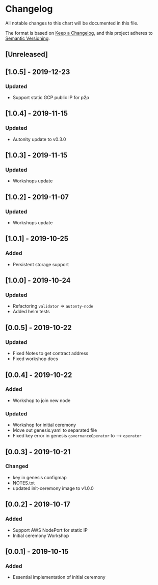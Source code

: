 # Changelog
All notable changes to this chart will be documented in this file.

The format is based on [Keep a Changelog](https://keepachangelog.com/en/1.0.0/),
and this project adheres to [Semantic Versioning](https://semver.org/spec/v2.0.0.html).

## [Unreleased]
## [1.0.5] - 2019-12-23
### Updated
- Support static GCP public IP for p2p

## [1.0.4] - 2019-11-15
### Updated
- Autonity update to v0.3.0

## [1.0.3] - 2019-11-15
### Updated
- Workshops update

## [1.0.2] - 2019-11-07
### Updated
- Workshops update

## [1.0.1] - 2019-10-25
### Added
- Persistent storage support

## [1.0.0] - 2019-10-24
### Updated
- Refactoring `validator` => `autonty-node`
- Added helm tests

## [0.0.5] - 2019-10-22
### Updated
- Fixed Notes to get contract address
- Fixed workshop docs

## [0.0.4] - 2019-10-22
### Added
- Workshop to join new node
### Updated
- Workshop for initial ceremony
- Move out genesis.yaml to separated file
- Fixed key error in genesis `governanceOperator` to --> `operator`

## [0.0.3] - 2019-10-21
### Changed
- key in genesis configmap
- NOTES.txt
- updated init-ceremony image to v1.0.0

## [0.0.2] - 2019-10-17
### Added
- Support AWS NodePort for static IP
- Initial ceremony Workshop 

## [0.0.1] - 2019-10-15
### Added
- Essential implementation of initial ceremony
